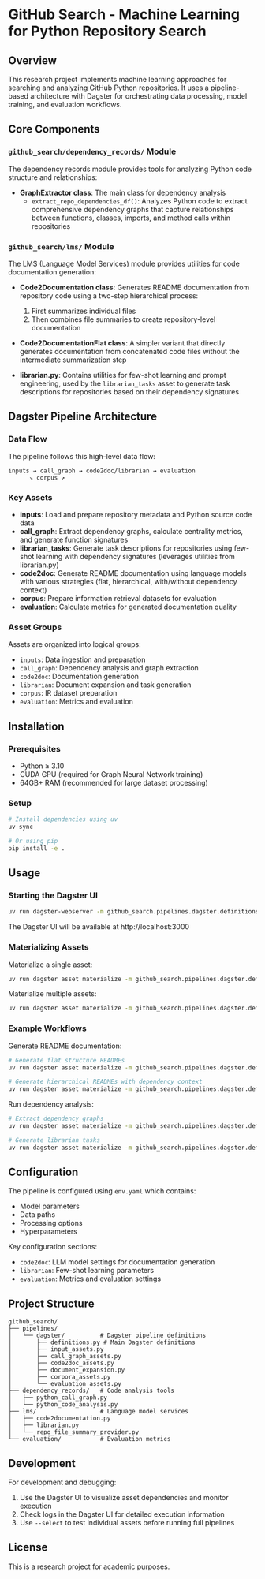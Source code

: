 # GitHub Search - Machine Learning for Python Repository Search

## Overview

This research project implements machine learning approaches for searching and analyzing GitHub Python repositories. It uses a pipeline-based architecture with Dagster for orchestrating data processing, model training, and evaluation workflows.

## Core Components

### `github_search/dependency_records/` Module

The dependency records module provides tools for analyzing Python code structure and relationships:

- **GraphExtractor class**: The main class for dependency analysis
  - `extract_repo_dependencies_df()`: Analyzes Python code to extract comprehensive dependency graphs that capture relationships between functions, classes, imports, and method calls within repositories

### `github_search/lms/` Module

The LMS (Language Model Services) module provides utilities for code documentation generation:

- **Code2Documentation class**: Generates README documentation from repository code using a two-step hierarchical process:
  1. First summarizes individual files
  2. Then combines file summaries to create repository-level documentation

- **Code2DocumentationFlat class**: A simpler variant that directly generates documentation from concatenated code files without the intermediate summarization step

- **librarian.py**: Contains utilities for few-shot learning and prompt engineering, used by the `librarian_tasks` asset to generate task descriptions for repositories based on their dependency signatures

## Dagster Pipeline Architecture

### Data Flow

The pipeline follows this high-level data flow:

```
inputs → call_graph → code2doc/librarian → evaluation
      ↘ corpus ↗
```

### Key Assets

- **inputs**: Load and prepare repository metadata and Python source code data
- **call_graph**: Extract dependency graphs, calculate centrality metrics, and generate function signatures
- **librarian_tasks**: Generate task descriptions for repositories using few-shot learning with dependency signatures (leverages utilities from librarian.py)
- **code2doc**: Generate README documentation using language models with various strategies (flat, hierarchical, with/without dependency context)
- **corpus**: Prepare information retrieval datasets for evaluation
- **evaluation**: Calculate metrics for generated documentation quality

### Asset Groups

Assets are organized into logical groups:

- `inputs`: Data ingestion and preparation
- `call_graph`: Dependency analysis and graph extraction
- `code2doc`: Documentation generation
- `librarian`: Document expansion and task generation
- `corpus`: IR dataset preparation
- `evaluation`: Metrics and evaluation

## Installation

### Prerequisites

- Python ≥ 3.10
- CUDA GPU (required for Graph Neural Network training)
- 64GB+ RAM (recommended for large dataset processing)

### Setup

```bash
# Install dependencies using uv
uv sync

# Or using pip
pip install -e .
```

## Usage

### Starting the Dagster UI

```bash
uv run dagster-webserver -m github_search.pipelines.dagster.definitions
```

The Dagster UI will be available at http://localhost:3000

### Materializing Assets

Materialize a single asset:
```bash
uv run dagster asset materialize -m github_search.pipelines.dagster.definitions --select <asset_name>
```

Materialize multiple assets:
```bash
uv run dagster asset materialize -m github_search.pipelines.dagster.definitions --select "asset1,asset2"
```

### Example Workflows

Generate README documentation:
```bash
# Generate flat structure READMEs
uv run dagster asset materialize -m github_search.pipelines.dagster.definitions --select flat_generated_readmes

# Generate hierarchical READMEs with dependency context
uv run dagster asset materialize -m github_search.pipelines.dagster.definitions --select code2doc_readmes_from_dependency_signatures
```

Run dependency analysis:
```bash
# Extract dependency graphs
uv run dagster asset materialize -m github_search.pipelines.dagster.definitions --select graph_dependencies_df

# Generate librarian tasks
uv run dagster asset materialize -m github_search.pipelines.dagster.definitions --select librarian_tasks
```

## Configuration

The pipeline is configured using `env.yaml` which contains:
- Model parameters
- Data paths
- Processing options
- Hyperparameters

Key configuration sections:
- `code2doc`: LLM model settings for documentation generation
- `librarian`: Few-shot learning parameters
- `evaluation`: Metrics and evaluation settings

## Project Structure

```
github_search/
├── pipelines/
│   └── dagster/          # Dagster pipeline definitions
│       ├── definitions.py # Main Dagster definitions
│       ├── input_assets.py
│       ├── call_graph_assets.py
│       ├── code2doc_assets.py
│       ├── document_expansion.py
│       ├── corpora_assets.py
│       └── evaluation_assets.py
├── dependency_records/   # Code analysis tools
│   ├── python_call_graph.py
│   └── python_code_analysis.py
├── lms/                  # Language model services
│   ├── code2documentation.py
│   ├── librarian.py
│   └── repo_file_summary_provider.py
└── evaluation/           # Evaluation metrics
```

## Development

For development and debugging:

1. Use the Dagster UI to visualize asset dependencies and monitor execution
2. Check logs in the Dagster UI for detailed execution information
3. Use `--select` to test individual assets before running full pipelines

## License

This is a research project for academic purposes.